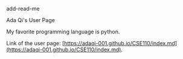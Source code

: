 add-read-me

Ada Qi's User Page

My favorite programming language is python.

Link of the user page: [https://adaqi-001.github.io/CSE110/index.md](https://adaqi-001.github.io/CSE110/index.md).
